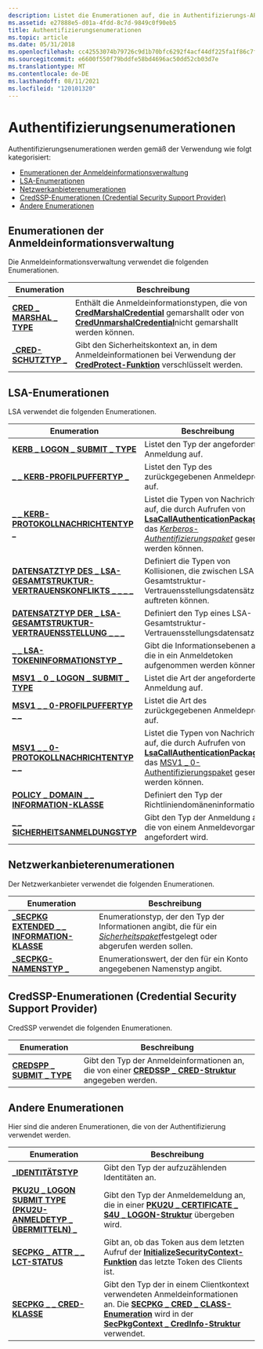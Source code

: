 ```yaml
---
description: Listet die Enumerationen auf, die in Authentifizierungs-APIs verwendet werden.
ms.assetid: e27888e5-d01a-4fdd-8c7d-9849c0f90eb5
title: Authentifizierungsenumerationen
ms.topic: article
ms.date: 05/31/2018
ms.openlocfilehash: cc42553074b79726c9d1b70bfc6292f4acf44df225fa1f86c7f7a28289ec8ab7
ms.sourcegitcommit: e6600f550f79bddfe58bd4696ac50dd52cb03d7e
ms.translationtype: MT
ms.contentlocale: de-DE
ms.lasthandoff: 08/11/2021
ms.locfileid: "120101320"
---
```

# <a name="authentication-enumerations"></a>Authentifizierungsenumerationen

Authentifizierungsenumerationen werden gemäß der Verwendung wie folgt kategorisiert:

-   [Enumerationen der Anmeldeinformationsverwaltung](#credentials-management-enumerations)
-   [LSA-Enumerationen](#lsa-enumerations)
-   [Netzwerkanbieterenumerationen](#network-provider-enumerations)
-   [CredSSP-Enumerationen (Credential Security Support Provider)](#credential-security-support-provider-credssp-enumerations)
-   [Andere Enumerationen](#other-enumerations)

## <a name="credentials-management-enumerations"></a>Enumerationen der Anmeldeinformationsverwaltung

Die Anmeldeinformationsverwaltung verwendet die folgenden Enumerationen.



| Enumeration                                            | Beschreibung                                                                                                                                                                                               |
|--------------------------------------------------------|-----------------------------------------------------------------------------------------------------------------------------------------------------------------------------------------------------------|
| [**CRED \_ MARSHAL \_ TYPE**](/windows/desktop/api/WinCred/ne-wincred-cred_marshal_type)       | Enthält die Anmeldeinformationstypen, die von [**CredMarshalCredential**](/windows/desktop/api/WinCred/nf-wincred-credmarshalcredentiala) gemarshallt oder von [**CredUnmarshalCredential**](/windows/desktop/api/WinCred/nf-wincred-credunmarshalcredentiala)nicht gemarshallt werden können.<br/> |
| [**\_CRED-SCHUTZTYP \_**](/windows/desktop/api/WinCred/ne-wincred-cred_protection_type) | Gibt den Sicherheitskontext an, in dem Anmeldeinformationen bei Verwendung der [**CredProtect-Funktion**](/windows/desktop/api/WinCred/nf-wincred-credprotecta) verschlüsselt werden.<br/>                                                                  |



 

## <a name="lsa-enumerations"></a>LSA-Enumerationen

LSA verwendet die folgenden Enumerationen.



| Enumeration                                                                                   | Beschreibung                                                                                                                                                                                                                                                          |
|-----------------------------------------------------------------------------------------------|----------------------------------------------------------------------------------------------------------------------------------------------------------------------------------------------------------------------------------------------------------------------|
| [**KERB \_ LOGON \_ SUBMIT \_ TYPE**](/windows/desktop/api/Ntsecapi/ne-ntsecapi-kerb_logon_submit_type)                                   | Listet den Typ der angeforderten Anmeldung auf.<br/>                                                                                                                                                                                                                  |
| [**\_ \_ KERB-PROFILPUFFERTYP \_**](/windows/desktop/api/Ntsecapi/ne-ntsecapi-kerb_profile_buffer_type)                               | Listet den Typ des zurückgegebenen Anmeldeprofils auf.<br/>                                                                                                                                                                                                                 |
| [**\_ \_ KERB-PROTOKOLLNACHRICHTENTYP \_**](/windows/desktop/api/Ntsecapi/ne-ntsecapi-kerb_protocol_message_type)                           | Listet die Typen von Nachrichten auf, die durch Aufrufen von [**LsaCallAuthenticationPackage**](/windows/desktop/api/Ntsecapi/nf-ntsecapi-lsacallauthenticationpackage)an das [*Kerberos-Authentifizierungspaket*](/windows/desktop/SecGloss/k-gly) gesendet werden können.<br/> |
| [**DATENSATZTYP DES \_ LSA-GESAMTSTRUKTUR-VERTRAUENSKONFLIKTS \_ \_ \_ \_**](/windows/desktop/api/Ntsecapi/ne-ntsecapi-lsa_forest_trust_collision_record_type) | Definiert die Typen von Kollisionen, die zwischen LSA-Gesamtstruktur-Vertrauensstellungsdatensätzen auftreten können.<br/>                                                                                                                                                                           |
| [**DATENSATZTYP DER \_ LSA-GESAMTSTRUKTUR-VERTRAUENSSTELLUNG \_ \_ \_**](/windows/desktop/api/Ntsecapi/ne-ntsecapi-lsa_forest_trust_record_type)                      | Definiert den Typ eines LSA-Gesamtstruktur-Vertrauensstellungsdatensatzes.<br/>                                                                                                                                                                                                           |
| [**\_ \_ LSA-TOKENINFORMATIONSTYP \_**](/windows/desktop/api/Ntsecpkg/ne-ntsecpkg-lsa_token_information_type)                           | Gibt die Informationsebenen an, die in ein Anmeldetoken aufgenommen werden können.<br/>                                                                                                                                                                                |
| [**MSV1 \_ 0 \_ LOGON \_ SUBMIT \_ TYPE**](/windows/desktop/api/Ntsecapi/ne-ntsecapi-msv1_0_logon_submit_type)                              | Listet die Art der angeforderten Anmeldung auf.<br/>                                                                                                                                                                                                                  |
| [**MSV1 \_ \_ 0-PROFILPUFFERTYP \_ \_**](/windows/desktop/api/Ntsecapi/ne-ntsecapi-msv1_0_profile_buffer_type)                          | Listet die Art des zurückgegebenen Anmeldeprofils auf.<br/>                                                                                                                                                                                                                 |
| [**MSV1 \_ \_ 0-PROTOKOLLNACHRICHTENTYP \_ \_**](/windows/desktop/api/Ntsecapi/ne-ntsecapi-msv1_0_protocol_message_type)                      | Listet die Typen von Nachrichten auf, die durch Aufrufen von [**LsaCallAuthenticationPackage**](/windows/desktop/api/Ntsecapi/nf-ntsecapi-lsacallauthenticationpackage)an das [MSV1 \_ 0-Authentifizierungspaket](msv1-0-authentication-package.md) gesendet werden können.<br/>                                                 |
| [**POLICY \_ DOMAIN \_ \_ INFORMATION-KLASSE**](/windows/desktop/api/Ntsecapi/ne-ntsecapi-policy_domain_information_class)                 | Definiert den Typ der Richtliniendomäneninformationen.<br/>                                                                                                                                                                                                            |
| [**\_ \_ SICHERHEITSANMELDUNGSTYP**](/windows/desktop/api/Ntsecapi/ne-ntsecapi-security_logon_type)                                          | Gibt den Typ der Anmeldung an, die von einem Anmeldevorgang angefordert wird.<br/>                                                                                                                                                                                                 |



 

## <a name="network-provider-enumerations"></a>Netzwerkanbieterenumerationen

Der Netzwerkanbieter verwendet die folgenden Enumerationen.



| Enumeration                                                                       | Beschreibung                                                                                                                                                                                |
|-----------------------------------------------------------------------------------|--------------------------------------------------------------------------------------------------------------------------------------------------------------------------------------------|
| [**\_SECPKG EXTENDED \_ \_ INFORMATION-KLASSE**](/windows/desktop/api/Ntsecpkg/ne-ntsecpkg-secpkg_extended_information_class) | Enumerationstyp, der den Typ der Informationen angibt, die für ein [*Sicherheitspaket*](/windows/desktop/SecGloss/s-gly)festgelegt oder abgerufen werden sollen.<br/> |
| [**\_SECPKG-NAMENSTYP \_**](/windows/desktop/api/Ntsecpkg/ne-ntsecpkg-secpkg_name_type)                                    | Enumerationswert, der den für ein Konto angegebenen Namenstyp angibt.<br/>                                                                                                     |



 

## <a name="credential-security-support-provider-credssp-enumerations"></a>CredSSP-Enumerationen (Credential Security Support Provider)

CredSSP verwendet die folgenden Enumerationen.



| Enumeration                                          | Beschreibung                                                                                                  |
|------------------------------------------------------|--------------------------------------------------------------------------------------------------------------|
| [**CREDSPP \_ SUBMIT \_ TYPE**](/windows/win32/api/credssp/ne-credssp-credspp_submit_type) | Gibt den Typ der Anmeldeinformationen an, die von einer [**CREDSSP \_ CRED-Struktur**](/windows/desktop/api/Credssp/ns-credssp-credssp_cred) angegeben werden.<br/> |



 

## <a name="other-enumerations"></a>Andere Enumerationen

Hier sind die anderen Enumerationen, die von der Authentifizierung verwendet werden.



| Enumeration                                                   | Beschreibung                                                                                                                                                                                                                |
|---------------------------------------------------------------|----------------------------------------------------------------------------------------------------------------------------------------------------------------------------------------------------------------------------|
| [**\_IDENTITÄTSTYP**](/windows/win32/api/identitycommon/ne-identitycommon-identity_type)                       | Gibt den Typ der aufzuzählenden Identitäten an.<br/>                                                                                                                                                                  |
| [**PKU2U \_ LOGON SUBMIT TYPE (PKU2U-ANMELDETYP \_ ÜBERMITTELN) \_**](/windows/desktop/api/Ntsecapi/ne-ntsecapi-pku2u_logon_submit_type) | Gibt den Typ der Anmeldemeldung an, die in einer [**PKU2U \_ CERTIFICATE \_ S4U \_ LOGON-Struktur**](/windows/desktop/api/Ntsecapi/ns-ntsecapi-pku2u_certificate_s4u_logon) übergeben wird.<br/>                                                                                |
| [**SECPKG \_ ATTR \_ \_ LCT-STATUS**](/windows/desktop/api/Sspi/ne-sspi-secpkg_attr_lct_status)   | Gibt an, ob das Token aus dem letzten Aufruf der [**InitializeSecurityContext-Funktion**](/windows/win32/api/sspi/nf-sspi-initializesecuritycontexta) das letzte Token des Clients ist.<br/>                               |
| [**SECPKG \_ \_ CRED-KLASSE**](/windows/desktop/api/Sspi/ne-sspi-secpkg_cred_class)              | Gibt den Typ der in einem Clientkontext verwendeten Anmeldeinformationen an. Die [**SECPKG \_ CRED \_ CLASS-Enumeration**](/windows/desktop/api/Sspi/ne-sspi-secpkg_cred_class) wird in der [**SecPkgContext \_ CredInfo-Struktur**](/windows/desktop/api/Sspi/ns-sspi-secpkgcontext_credinfo) verwendet.<br/> |



 

 

